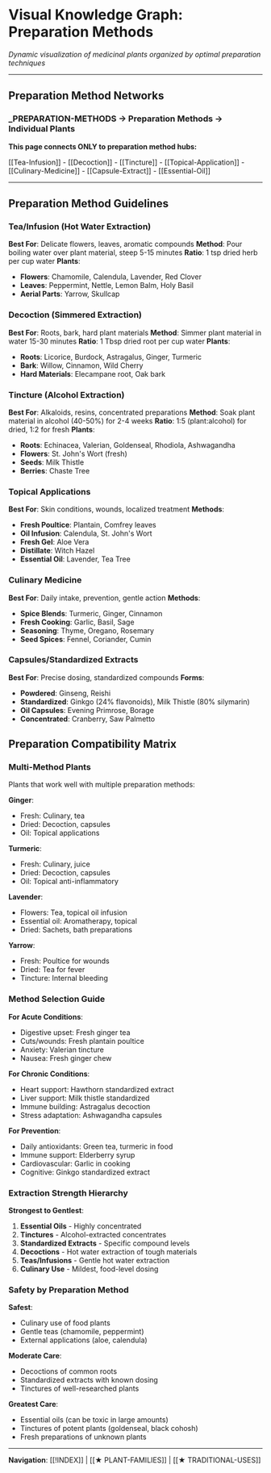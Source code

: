 # Visual Knowledge Graph: Preparation Methods

*Dynamic visualization of medicinal plants organized by optimal preparation techniques*

---

## Preparation Method Networks

### _PREPARATION-METHODS → Preparation Methods → Individual Plants

**This page connects ONLY to preparation method hubs:**

[[Tea-Infusion]] - [[Decoction]] - [[Tincture]] - [[Topical-Application]] - [[Culinary-Medicine]] - [[Capsule-Extract]] - [[Essential-Oil]]

---

## Preparation Method Guidelines

### Tea/Infusion (Hot Water Extraction)
**Best For**: Delicate flowers, leaves, aromatic compounds
**Method**: Pour boiling water over plant material, steep 5-15 minutes
**Ratio**: 1 tsp dried herb per cup water
**Plants**: 
- **Flowers**: Chamomile, Calendula, Lavender, Red Clover
- **Leaves**: Peppermint, Nettle, Lemon Balm, Holy Basil
- **Aerial Parts**: Yarrow, Skullcap

### Decoction (Simmered Extraction)
**Best For**: Roots, bark, hard plant materials
**Method**: Simmer plant material in water 15-30 minutes
**Ratio**: 1 Tbsp dried root per cup water
**Plants**:
- **Roots**: Licorice, Burdock, Astragalus, Ginger, Turmeric
- **Bark**: Willow, Cinnamon, Wild Cherry
- **Hard Materials**: Elecampane root, Oak bark

### Tincture (Alcohol Extraction)
**Best For**: Alkaloids, resins, concentrated preparations
**Method**: Soak plant material in alcohol (40-50%) for 2-4 weeks
**Ratio**: 1:5 (plant:alcohol) for dried, 1:2 for fresh
**Plants**:
- **Roots**: Echinacea, Valerian, Goldenseal, Rhodiola, Ashwagandha
- **Flowers**: St. John's Wort (fresh)
- **Seeds**: Milk Thistle
- **Berries**: Chaste Tree

### Topical Applications
**Best For**: Skin conditions, wounds, localized treatment
**Methods**: 
- **Fresh Poultice**: Plantain, Comfrey leaves
- **Oil Infusion**: Calendula, St. John's Wort
- **Fresh Gel**: Aloe Vera
- **Distillate**: Witch Hazel
- **Essential Oil**: Lavender, Tea Tree

### Culinary Medicine
**Best For**: Daily intake, prevention, gentle action
**Methods**:
- **Spice Blends**: Turmeric, Ginger, Cinnamon
- **Fresh Cooking**: Garlic, Basil, Sage
- **Seasoning**: Thyme, Oregano, Rosemary
- **Seed Spices**: Fennel, Coriander, Cumin

### Capsules/Standardized Extracts
**Best For**: Precise dosing, standardized compounds
**Forms**:
- **Powdered**: Ginseng, Reishi
- **Standardized**: Ginkgo (24% flavonoids), Milk Thistle (80% silymarin)
- **Oil Capsules**: Evening Primrose, Borage
- **Concentrated**: Cranberry, Saw Palmetto

## Preparation Compatibility Matrix

### Multi-Method Plants
Plants that work well with multiple preparation methods:

**Ginger**: 
- Fresh: Culinary, tea
- Dried: Decoction, capsules
- Oil: Topical applications

**Turmeric**:
- Fresh: Culinary, juice
- Dried: Decoction, capsules
- Oil: Topical anti-inflammatory

**Lavender**:
- Flowers: Tea, topical oil infusion
- Essential oil: Aromatherapy, topical
- Dried: Sachets, bath preparations

**Yarrow**:
- Fresh: Poultice for wounds
- Dried: Tea for fever
- Tincture: Internal bleeding

### Method Selection Guide

**For Acute Conditions**:
- Digestive upset: Fresh ginger tea
- Cuts/wounds: Fresh plantain poultice
- Anxiety: Valerian tincture
- Nausea: Fresh ginger chew

**For Chronic Conditions**:
- Heart support: Hawthorn standardized extract
- Liver support: Milk thistle standardized
- Immune building: Astragalus decoction
- Stress adaptation: Ashwagandha capsules

**For Prevention**:
- Daily antioxidants: Green tea, turmeric in food
- Immune support: Elderberry syrup
- Cardiovascular: Garlic in cooking
- Cognitive: Ginkgo standardized extract

### Extraction Strength Hierarchy
**Strongest to Gentlest**:
1. **Essential Oils** - Highly concentrated
2. **Tinctures** - Alcohol-extracted concentrates
3. **Standardized Extracts** - Specific compound levels
4. **Decoctions** - Hot water extraction of tough materials
5. **Teas/Infusions** - Gentle hot water extraction
6. **Culinary Use** - Mildest, food-level dosing

### Safety by Preparation Method

**Safest**:
- Culinary use of food plants
- Gentle teas (chamomile, peppermint)
- External applications (aloe, calendula)

**Moderate Care**:
- Decoctions of common roots
- Standardized extracts with known dosing
- Tinctures of well-researched plants

**Greatest Care**:
- Essential oils (can be toxic in large amounts)
- Tinctures of potent plants (goldenseal, black cohosh)
- Fresh preparations of unknown plants

---

**Navigation**: [[!INDEX]] | [[★ PLANT-FAMILIES]] | [[★ TRADITIONAL-USES]]